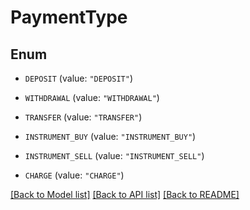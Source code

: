 # PaymentType

## Enum


* `DEPOSIT` (value: `"DEPOSIT"`)

* `WITHDRAWAL` (value: `"WITHDRAWAL"`)

* `TRANSFER` (value: `"TRANSFER"`)

* `INSTRUMENT_BUY` (value: `"INSTRUMENT_BUY"`)

* `INSTRUMENT_SELL` (value: `"INSTRUMENT_SELL"`)

* `CHARGE` (value: `"CHARGE"`)


[[Back to Model list]](../README.md#documentation-for-models) [[Back to API list]](../README.md#documentation-for-api-endpoints) [[Back to README]](../README.md)


